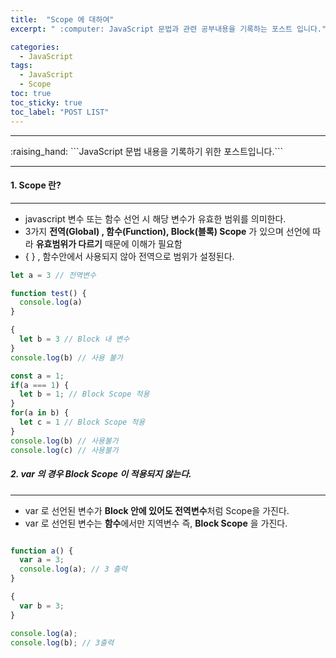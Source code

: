 ```yaml
---
title:  "Scope 에 대하여"
excerpt: " :computer: JavaScript 문법과 관련 공부내용을 기록하는 포스트 입니다."

categories:
  - JavaScript
tags:
  - JavaScript
  - Scope
toc: true
toc_sticky: true
toc_label: "POST LIST"
---
```



<hr>
:raising_hand:  ```JavaScript 문법 내용을 기록하기 위한 포스트입니다.```
<hr>

#### 1. Scope 란?
***

* javascript 변수 또는 함수 선언 시 해당 변수가 유효한 범위를 의미한다. 
* 3가지 **전역(Global) , 함수(Function), Block(블록) Scope** 가 있으며 선언에 따라 **유효범위가 다르기** 때문에 이해가 필요함
* { } , 함수안에서 사용되지 않아 전역으로 범위가 설정된다.

```js
let a = 3 // 전역변수

function test() {
  console.log(a)
}

{
  let b = 3 // Block 내 변수
}
console.log(b) // 사용 불가

const a = 1;
if(a === 1) {
  let b = 1; // Block Scope 적용
}
for(a in b) {
  let c = 1 // Block Scope 적용
}
console.log(b) // 사용불가
console.log(c) // 사용불가

```
##### 2. var 의 경우 Block Scope 이 적용되지 않는다.
***

* var 로 선언된 변수가 **Block 안에 있어도 전역변수**처럼 Scope을 가진다.
* var 로 선언된 변수는 **함수**에서만 지역변수 즉, **Block Scope** 을 가진다.


```js

function a() {
  var a = 3;
  console.log(a); // 3 출력
}

{
  var b = 3;
}

console.log(a);
console.log(b); // 3출력

```
